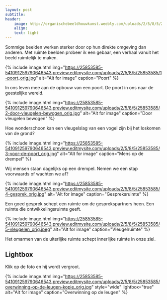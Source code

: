 ```yaml
---
layout: post
subtitle:
header:
    image: http://organischebeeldhouwkunst.weebly.com/uploads/2/5/8/5/25853585/maria_orig.jpg
    align:
    text: light
---
```

Sommige beelden werken sterker door op hun direkte omgeving dan anderen. Met ruimte beelden probeer ik een gebaar, een verhaal vanuit het beeld ruimtelijk te maken.

{% include image.html img="https://25853585-541091259790646543.preview.editmysite.com/uploads/2/5/8/5/25853585/1-poort_orig.jpg" alt="Alt for image" caption="Poort" %}

In ons leven mee aan de opbouw van een poort. De poort in ons naar de geestelijke wereld.

{% include image.html img="https://25853585-541091259790646543.preview.editmysite.com/uploads/2/5/8/5/25853585/2-door-vleugelen-bewogen_orig.jpg" alt="Alt for image" caption="Door vleugelen bewogen" %}

Hoe wonderschoon kan een vleugelslag van een vogel zijn bij het loskomen van de grond?

{% include image.html img="https://25853585-541091259790646543.preview.editmysite.com/uploads/2/5/8/5/25853585/3-voor-de-poort_orig.jpg" alt="Alt for image" caption="Mens op de drempel" %}

Wij mensen staan dagelijks op een drempel. Nemen we een stap voorwaards of wachten we af?

{% include image.html img="https://25853585-541091259790646543.preview.editmysite.com/uploads/2/5/8/5/25853585/4-gesprek_orig.jpg" alt="Alt for image" caption="Gespreksruimte" %}

Een goed gesprek schept een ruimte om de gesprekspartners heen. Een ruimte die ontwikkelingsruimte geeft.

{% include image.html img="https://25853585-541091259790646543.preview.editmysite.com/uploads/2/5/8/5/25853585/5-vleugelen_orig.jpeg" alt="Alt for image" caption="Vleugelruimte" %}

Het omarmen van de uiterlijke ruimte schept innerlijke ruimte in onze ziel.


## Lightbox
Klik op de foto en hij wordt vergroot.

{% include image.html img="https://25853585-541091259790646543.preview.editmysite.com/uploads/2/5/8/5/25853585/overwinning-op-de-leugen-kopie_orig.jpg" style="wide" lightbox="true" alt="Alt for image" caption="Overwinning op de leugen" %}
